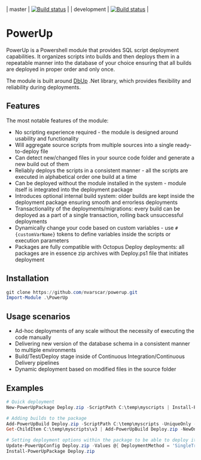 | master | [![Build status](https://ci.appveyor.com/api/projects/status/m0ml0392r631tp60/branch/master?svg=true)](https://ci.appveyor.com/project/nvarscar/powerup/branch/master) |
| development | [![Build status](https://ci.appveyor.com/api/projects/status/m0ml0392r631tp60/branch/development?svg=true)](https://ci.appveyor.com/project/nvarscar/powerup/branch/development) |

# PowerUp
PowerUp is a Powershell module that provides SQL script deployment capabilities. It organizes scripts into builds and then deploys them in a repeatable manner into the database of your choice ensuring that all builds are deployed in proper order and only once.

The module is built around [DbUp](https://github.com/DbUp/DbUp) .Net library, which provides flexibility and reliability during deployments. 

## Features
The most notable features of the module:

* No scripting experience required - the module is designed around usability and functionality
* Will aggregate source scripts from multiple sources into a single ready-to-deploy file
* Can detect new/changed files in your source code folder and generate a new build out of them
* Reliably deploys the scripts in a consistent manner - all the scripts are executed in alphabetical order one build at a time
* Can be deployed without the module installed in the system - module itself is integrated into the deployment package
* Introduces optional internal build system: older builds are kept inside the deployment package ensuring smooth and errorless deployments
* Transactionality of the deployments/migrations: every build can be deployed as a part of a single transaction, rolling back unsuccessful deployments
* Dynamically change your code based on custom variables - use `#{customVarName}` tokens to define variables inside the scripts or execution parameters
* Packages are fully compatible with Octopus Deploy deployments: all packages are in essence zip archives with Deploy.ps1 file that initiates deployment

## Installation
```powershell
git clone https://github.com/nvarscar/powerup.git
Import-Module .\PowerUp
```

## Usage scenarios

* Ad-hoc deployments of any scale without the necessity of executing the code manually
* Delivering new version of the database schema in a consistent manner to multiple environments
* Build/Test/Deploy stage inside of Continuous Integration/Continuous Delivery pipelines
* Dynamic deployment based on modified files in the source folder

## Examples

```powershell
# Quick deployment
New-PowerUpPackage Deploy.zip -ScriptPath C:\temp\myscripts | Install-PowerUpPackage -SqlInstance server1 -Database MyDB

# Adding builds to the package
Add-PowerUpBuild Deploy.zip -ScriptPath C:\temp\myscripts -UniqueOnly -Build 2.0
Get-ChildItem C:\temp\myscripts\v3 | Add-PowerUpBuild Deploy.zip -NewOnly -Build 3.0

# Setting deployment options within the package to be able to deploy it without specifying options
Update-PowerUpConfig Deploy.zip -Values @{ DeploymentMethod = 'SingleTransaction'; SqlInstance = 'localhost'; DatabaseName = 'MyDb2' }
Install-PowerUpPackage Deploy.zip
```